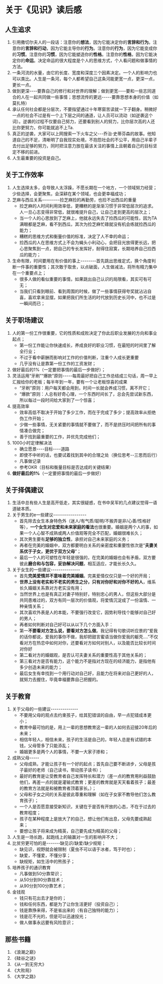 


# 关于《见识》读后感

## 人生追求

1. 引用撒切尔夫人的一段话：注意你的**想法**，因为它能决定你的**言辞和行为**。注意你的**言辞和行动**，因为它能主导你的**行为**。注意你的**行为**，因为它能变成你的**习惯**。注意你的**习惯**，因为它能塑造你的**性格**。注意你的**性格**，因为它能决定你的**命运**。决定命运的很大程度是个人的思维方式，个人看问题和做事情的方法。
2. 一条河流的水量，由它的长度、宽度和深度三个因素决定。一个人的影响力也可以类比。人生是一条河，每个人都希望自己这条河能更宽一点，更深一点，更长一点。
3. 做到更深----要靠自己的修行和对世界的理解；做到更宽----要和一些志同道合的人在一起共同做一些事情；思想流传的更远-----要靠思想本身的价值（如莫扎特）
4. 承认任何社会都是分层次，不要指望通过十年寒窗苦读就一下子翻身。稍微好一点的社会不过是有一个上下层之间的通道，让人员可以流动（如逆袭这个词）。逆袭的过程不仅要自己努力，还要看到别人的努力，比你层次高的人还比你更努力，你可能就追不上Ta.
5. 真正的逆袭，大家可以上网搜索一下火车之父---乔治·史蒂芬森的故事。他知道自己的不足，清晰明了自我现实处境，不抱怨社会的不公平，用自己半辈子去付出足够的努力，同时把注意力放在最该关注的事情上且朝着自己的目标坚定不移的前进。
6. 人生最重要的投资是自己。

## 关于工作效率

1. 人生选择太多，会导致人太浮躁，不愿长期在一个地方，一个领域努力经营；少些选择，会更聚焦，会深耕在某个领域，也会更幸福成功；
2. 芝麻与西瓜关系---------捡芝麻捡的再勤劳，也捡不出西瓜的重量
   - 捡芝麻的人时间利用效率低，更糟糕的是渐渐习惯于非常低层次的追求。人一旦心志变得非常低，就很难提升自己，让自己走到更高的层次上；
   - 当一个人的心思放到了芝麻上，他就永远失去了捡西瓜的可能性，因为TA满眼都是芝麻，看不到西瓜，其次为捡芝麻忙碌就没有机会练就捡西瓜的能力；
   - 糟糕的思维方式和衡量价值的标准，决定了人不幸的命运；
   - 捡西瓜的人在思维方式上不会为蝇头小利动心，会把目光放得更长远，把心思聚焦到一点，把自己的专长发挥好，耐得住寂寞，长期培养自己捡西瓜的能力；
3. 生命有限，时间要用在有价值的事上--------首先跳出思维定式，换个角度判断一件事的重要性；其次敢于取舍，以点破面，人生做减法，将所有精力集中在一个重要点上；
   - 很多人做的看似重要的事情，如果跳出自己认识的局限看，其实可有可无；
   - 当我们只看到眼前、看到周围的时候，做了一些事情获得夸奖就沾沾自喜，喜欢拿来显摆，如果把我们所生活的时代放到历史长河中，也不过是一瞬间而已；
  

## 关于职场建议

1. 人的第一份工作很重要，它的性质和成败决定了你此后职业发展的方向和事业起点；
   - 第一份工作能让你快速成长，养成良好的职业习惯，在最短的时间里了解全行业；
   - 不过于看中薪酬而影响对工作的价值判断，注重个人成长更重要
   - 几乎没有让是靠第一份工作的工资发财；
2. 做好最后的1%（一定要把事情的最后一步做好）；
3. 灵活运用“牙刷”“爆款”原则-----每周最好把自己工作总结成三句话，周一早上汇报给你的老板；每半年到一年，要有一个让老板惊喜的成果
   - “牙刷”原则：用户每天都会用到，时间一长就会养成习惯，离不开它；
   - “爆款”原则：人总有好奇心理，一个东西时间长了，总会先尝试新东西，所以每过一段时间给大家到了一个惊喜；
4. 提高效率
   - 效率高低不取决于开始了多少工作，而在于完成了多少；提高效率从拒绝伪工作开始；
   - 少做一些事情，无关紧要的事情就不要做了，而不是挤压时间把所有的事情凑合做完；
   - 善于找到最重要的工作，并优先完成他们；
5. 1000小时定律解决法
   - 确立愿景----目标----道路
   - 即使不中听的话，也要试着找到其中的合理之处（换位思考--三思而后行）
   - 凡事做记录
   - 参考OKR（目标和衡量目标是否达成的关键结果）
6. **做好最后的1%**（一定要把事情的最后一步做好）


## 关于择偶建议

1. 生活中总有些人生是高开低走，其实很疑惑，在书中吴军的几点建议觉得一语道破本质。
2. 关于男生的e一些建议-----------------
   - 首先除去女生本身特色外（迷人/有气质/聪明/不搬弄是非/心善/性格好等），**一个女生对恋爱和未来家庭的看法**也很重要。婚姻是两个人的事，如果一个人心智不成熟或两人价值观等完全不匹配，婚姻很难长久；
   - 其次男生要有**足够的独立性**，承担对自己未来家庭的义务；
   - 再者在完美的婚姻中，双方都要明白关系的亲密度和重要性依次是“**夫妻关系优于子女，更优于双方父母**”；
   - 最后一个人的可塑性在年轻是很强的，在完美的婚姻也会有矛盾，双方要彼此**磨合和与包容，妥协解决问题**，相互适应，才能长长久久。
3. 关于女生的一些建议---------------
   - 首先**完美爱情并不意味着完美婚姻**。完美爱情仅仅只是一个好的开局；
   - **世界上没有老实和不老实的男生之分，只有对你好和对你不好的人**，维系长久婚姻关系靠对方老实没有用；
   - 当然世界上也是有真正对妻子特别好，特别忠心的男人，但这些大部分是共同患难过的，双方有同一层次的价值观，将爱情沉淀成了一份温情、一种亲情关系；
   - 其次喜欢外表是人的本能，不要强行改变它，因势利导找个能够对自己好的男人；
   - 再者如何判断对自己好可以从以下几个方面入手：
   - 第一**不要看对方怎么说，要看对方怎么做**。我记得有句歌词听应景的“爱我的话你都说，爱我的事你不做，我却把甜言蜜语当做你爱我的躯壳....”不仅看对方在热恋中如何对你，还要看对方如何对别人，以及能否比较长时间对你好
   - 第二看对方的婚姻观，是否认可夫妻关系的重要性高于其他关系的；
   - 第三看对方是否有能力，这个能力不是指对方现在的经济能力，是指他有多少创造未来的能力；
   - 最后女生有幸找到一个用行动对自己好，且能力在将来对自己更好的人，就努力去握住，毕竟幸福要靠自己把握的。

## 关于教育

1. 关于父母的一些建议--------------
   - 不要用父母的观点去约束孩子，给其犯错误的自由，早一点犯错成本更小；
   - 教育中最可怕的是，用上一辈的思想教育这一辈的人如何去迎接20年后的未来；
   - 相信年轻人，相信未来，孩子的生活是自己的，年轻人总是有试错的本钱，父母管多了只能添乱；
   - 婚姻更多是两个人的事情，不要一大家子掺和；
2. 成熟父母-----
   - 父母成熟，才能让孩子有一个好的起点；首先自己要不断进步，父母是孩子最好的老师（自己读书，带动孩子读书）；
   - 最好的教育是让受教育者自己发挥特长和潜力（差一点的教育用利益鼓励他们，再差一点的就是灌输式教育；更差的教育就是天天看着孩子；最差的教育方法就是和被教育者顶着家长。）；
   - 父母和子女之间的关系是彼此尊重和理解（如在子女家不教导他们怎么教育孩子）；
   - 一个人是否愿意接受新知识，关键在于是否有开放的心态，不在于过去的教育程度；
   - 孩子在某种程度上是放大了的自己，想让他们有出息，父母先要成熟起来；
   - 要想让孩子将来成为精英，自己要先成为精英的父母；
3. 人生是一场长跑，起跑线上的输赢对一生的影响并不大；
4. 比贫穷更可怕的是-------缺见识/缺爱/缺少规矩；
   - 缺见识，视野就会被限制（夏虫不可以语于冰者，笃于时也）；
   - 缺爱，不懂爱，不懂分享；
   - 缺规矩，如生活中的熊孩子；
5. 培养孩子的通识教育
   - 凡事做到50分靠常识；
   - 从50分到90分靠技术；
   - 从90分到100分靠艺术；
6. 金钱观
   - 钱只有花出去才是你的；
   - 钱和任何东西，都是为了让你生活更好（投资自己）；
   - 钱是靠挣来得，不是省出来的（有自己独特的能力）；
   - 钱是花不光的，但是可以迅速投光；
   - 做人做事永远要有风险意识；


## 那些书籍
1. 《浪潮之巅》
2. 《硅谷之谜》
3. 《从一到无穷大》
4. 《大败局》
5. 《大学之路》
